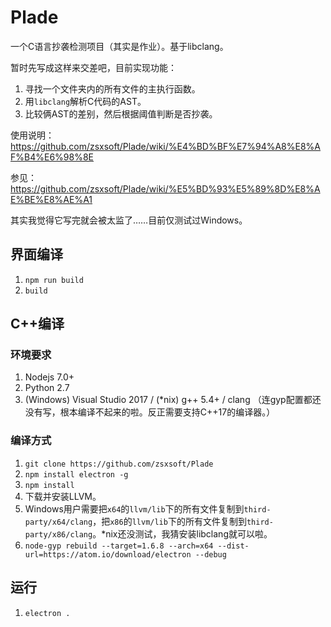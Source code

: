 # Plade

一个C语言抄袭检测项目（其实是作业）。基于libclang。

暂时先写成这样来交差吧，目前实现功能：
1. 寻找一个文件夹内的所有文件的主执行函数。
1. 用``libclang``解析C代码的AST。
1. 比较俩AST的差别，然后根据阈值判断是否抄袭。

使用说明：https://github.com/zsxsoft/Plade/wiki/%E4%BD%BF%E7%94%A8%E8%AF%B4%E6%98%8E

参见：https://github.com/zsxsoft/Plade/wiki/%E5%BD%93%E5%89%8D%E8%AE%BE%E8%AE%A1

其实我觉得它写完就会被太监了……目前仅测试过Windows。

## 界面编译
1. ``npm run build``
1. ``build``

## C++编译

### 环境要求

1. Nodejs 7.0+
1. Python 2.7
1. (Windows) Visual Studio 2017 / (*nix) g++ 5.4+ / clang （连gyp配置都还没有写，根本编译不起来的啦。反正需要支持C++17的编译器。）

### 编译方式
1. ``git clone https://github.com/zsxsoft/Plade``
1. ``npm install electron -g``
1. ``npm install``
1. 下载并安装LLVM。
1. Windows用户需要把``x64``的``llvm/lib``下的所有文件复制到``third-party/x64/clang``，把``x86``的``llvm/lib``下的所有文件复制到``third-party/x86/clang``。*nix还没测试，我猜安装libclang就可以啦。
1. ``node-gyp rebuild --target=1.6.8 --arch=x64 --dist-url=https://atom.io/download/electron --debug``

## 运行
1. ``electron .``
